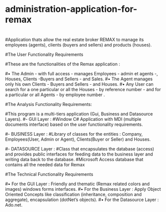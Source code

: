 # administration-application-for-remax
#

#Application thats allow the real estate broker REMAX to manage its employees (agents), clients (buyers and sellers) and products (houses).

#The User Functionality Requirements

#These are the functionalities of the Remax application :

#•	The Admin - with full access - manages Employees - admin et agents -, Houses, Clients -Buyers and Sellers - and Sales.
#•	The Agent manages only his own Clients - Buyers and Sellers - and Houses.
#•	Any User can search for a one particular or all the Houses - by reference number - and for a particular or all Agents - by employee number .

#The Analysis Functionality Requirements:

#This program is a multi-tiers application (Gui, Business and Datasource Layers).
#- GUI Layer :
#Window C# Application with MDI (multiple documents interface) based on the user functionality requirements.

#- BUSINESS Layer :
#Library of classes for the entities : Company, Employees(User, Admin or Agent), Clients(Buyer or Seller) and Houses.

#- DATASOURCE Layer :
#Class that encapsulates the database (access) and provides public interfaces for feeding data to the business layer and writing data back to the database.
#Microsoft Access database that contains all the needed data for Remax 

#The Technical Functionality Requirements

#•	For the GUI Layer : Friendly and thematic (Remax related colors and images) windows forms interfaces.
#•	For the Business Layer : Apply Object Oriented Concepts like classification (inheritance, composition and aggregate), encapsulation (dotNet’s objects).
#•	For the Datasource Layer :  Ado.net.





